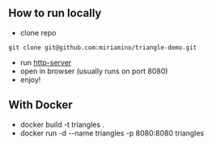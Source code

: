 ## How to run locally
* clone repo
```
git clone git@github.com:miriamino/triangle-demo.git
```
* run [http-server](https://www.npmjs.com/package/http-server)
* open in browser (usually runs on port 8080)
* enjoy!


## With Docker 

* docker build -t triangles .
* docker run -d --name triangles -p 8080:8080 triangles
